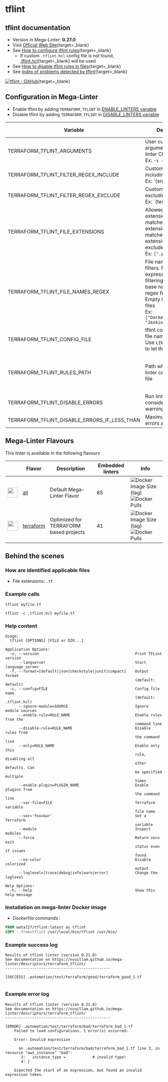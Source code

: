 <!-- markdownlint-disable MD033 MD041 -->
<!-- Generated by .automation/build.py, please do not update manually -->
# tflint

## tflint documentation

- Version in Mega-Linter: **0.27.0**
- Visit [Official Web Site](https://github.com/terraform-linters/tflint#readme){target=_blank}
- See [How to configure tflint rules](https://github.com/terraform-linters/tflint/blob/master/docs/guides/config.md){target=_blank}
  - If custom `.tflint.hcl` config file is not found, [.tflint.hcl](https://github.com/nvuillam/mega-linter/tree/master/TEMPLATES/.tflint.hcl){target=_blank} will be used
- See [How to disable tflint rules in files](https://github.com/terraform-linters/tflint/blob/master/docs/guides/annotations.md){target=_blank}
- See [Index of problems detected by tflint](https://github.com/terraform-linters/tflint/tree/master/docs/rules#rules){target=_blank}

[![tflint - GitHub](https://gh-card.dev/repos/terraform-linters/tflint.svg?fullname=)](https://github.com/terraform-linters/tflint){target=_blank}

## Configuration in Mega-Linter

- Enable tflint by adding `TERRAFORM_TFLINT` in [ENABLE_LINTERS variable](https://nvuillam.github.io/mega-linter/configuration/#activation-and-deactivation)
- Disable tflint by adding `TERRAFORM_TFLINT` in [DISABLE_LINTERS variable](https://nvuillam.github.io/mega-linter/configuration/#activation-and-deactivation)

| Variable                                     | Description                                                                                                                                                                                  | Default value                                    |
|----------------------------------------------|----------------------------------------------------------------------------------------------------------------------------------------------------------------------------------------------|--------------------------------------------------|
| TERRAFORM_TFLINT_ARGUMENTS                   | User custom arguments to add in linter CLI call<br/>Ex: `-s --foo "bar"`                                                                                                                     |                                                  |
| TERRAFORM_TFLINT_FILTER_REGEX_INCLUDE        | Custom regex including filter<br/>Ex: `(src|lib)`                                                                                                                                            | Include every file                               |
| TERRAFORM_TFLINT_FILTER_REGEX_EXCLUDE        | Custom regex excluding filter<br/>Ex: `(test|examples)`                                                                                                                                      | Exclude no file                                  |
| TERRAFORM_TFLINT_FILE_EXTENSIONS             | Allowed file extensions. `"*"` matches any extension, `""` matches empty extension. Empty list excludes all files<br/>Ex: `[".py", ""]`                                                      | `[".tf"]`                                        |
| TERRAFORM_TFLINT_FILE_NAMES_REGEX            | File name regex filters. Regular expression list for filtering files by their base names using regex full match. Empty list includes all files<br/>Ex: `["Dockerfile(-.+)?", "Jenkinsfile"]` | Include every file                               |
| TERRAFORM_TFLINT_CONFIG_FILE                 | tflint configuration file name</br>Use `LINTER_DEFAULT` to let the linter find it                                                                                                            | `.tflint.hcl`                                    |
| TERRAFORM_TFLINT_RULES_PATH                  | Path where to find linter configuration file                                                                                                                                                 | Workspace folder, then Mega-Linter default rules |
| TERRAFORM_TFLINT_DISABLE_ERRORS              | Run linter but consider errors as warnings                                                                                                                                                   | `false`                                          |
| TERRAFORM_TFLINT_DISABLE_ERRORS_IF_LESS_THAN | Maximum number of errors allowed                                                                                                                                                             | `0`                                              |

## Mega-Linter Flavours

This linter is available in the following flavours

| <!-- -->                                                                                                                                                  | Flavor                                                                 | Description                            | Embedded linters | Info                                                                                                                                                                                       |
|-----------------------------------------------------------------------------------------------------------------------------------------------------------|------------------------------------------------------------------------|----------------------------------------|------------------|--------------------------------------------------------------------------------------------------------------------------------------------------------------------------------------------|
| <img src="https://github.com/nvuillam/mega-linter/raw/master/docs/assets/images/mega-linter-square.png" alt="" height="32px" class="megalinter-icon"></a> | [all](https://nvuillam.github.io/mega-linter/supported-linters/)       | Default Mega-Linter Flavor             | 85               | ![Docker Image Size (tag)](https://img.shields.io/docker/image-size/nvuillam/mega-linter/v4) ![Docker Pulls](https://img.shields.io/docker/pulls/nvuillam/mega-linter)                     |
| <img src="https://github.com/nvuillam/mega-linter/raw/master/docs/assets/icons/terraform.ico" alt="" height="32px" class="megalinter-icon"></a>           | [terraform](https://nvuillam.github.io/mega-linter/flavors/terraform/) | Optimized for TERRAFORM based projects | 41               | ![Docker Image Size (tag)](https://img.shields.io/docker/image-size/nvuillam/mega-linter-terraform/v4) ![Docker Pulls](https://img.shields.io/docker/pulls/nvuillam/mega-linter-terraform) |

## Behind the scenes

### How are identified applicable files

- File extensions: `.tf`

<!-- markdownlint-disable -->
<!-- /* cSpell:disable */ -->

### Example calls

```shell
tflint myfile.tf
```

```shell
tflint -c .tflint.hcl myfile.tf
```


### Help content

```shell
Usage:
  tflint [OPTIONS] [FILE or DIR...]

Application Options:
  -v, --version                                           Print TFLint version
      --langserver                                        Start language server
  -f, --format=[default|json|checkstyle|junit|compact]    Output format
                                                          (default: default)
  -c, --config=FILE                                       Config file name
                                                          (default: .tflint.hcl)
      --ignore-module=SOURCE                              Ignore module sources
      --enable-rule=RULE_NAME                             Enable rules from the
                                                          command line
      --disable-rule=RULE_NAME                            Disable rules from
                                                          the command line
      --only=RULE_NAME                                    Enable only this
                                                          rule, disabling all
                                                          other defaults. Can
                                                          be specified multiple
                                                          times
      --enable-plugin=PLUGIN_NAME                         Enable plugins from
                                                          the command line
      --var-file=FILE                                     Terraform variable
                                                          file name
      --var='foo=bar'                                     Set a Terraform
                                                          variable
      --module                                            Inspect modules
      --force                                             Return zero exit
                                                          status even if issues
                                                          found
      --no-color                                          Disable colorized
                                                          output
      --loglevel=[trace|debug|info|warn|error]            Change the loglevel

Help Options:
  -h, --help                                              Show this help message

```

### Installation on mega-linter Docker image

- Dockerfile commands :
```dockerfile
FROM wata727/tflint:latest as tflint
COPY --from=tflint /usr/local/bin/tflint /usr/bin/
```


### Example success log

```shell
Results of tflint linter (version 0.21.0)
See documentation on https://nvuillam.github.io/mega-linter/descriptors/terraform_tflint/
-----------------------------------------------

[SUCCESS] .automation/test/terraform/good/terraform_good_1.tf
    

```

### Example error log

```shell
Results of tflint linter (version 0.21.0)
See documentation on https://nvuillam.github.io/mega-linter/descriptors/terraform_tflint/
-----------------------------------------------

[ERROR] .automation/test/terraform/bad/terraform_bad_1.tf
    Failed to load configurations. 1 error(s) occurred:
    
    Error: Invalid expression
    
      on .automation/test/terraform/bad/terraform_bad_1.tf line 3, in resource "aws_instance" "bad":
       3:   instance_type =            # invalid type!
       4: }
    
    Expected the start of an expression, but found an invalid expression token.

```
